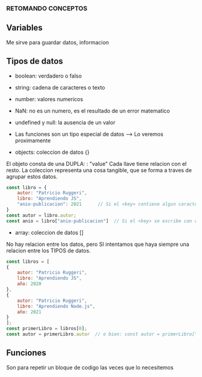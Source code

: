 ### RETOMANDO CONCEPTOS ###


## Variables

Me sirve para guardar datos, informacion


## Tipos de datos

- boolean: verdadero o falso
- string: cadena de caracteres o texto
- number: valores numericos
- NaN: no es un numero, es el resultado de un error matematico
- undefined y null: la ausencia de un valor
- Las funciones son un tipo especial de datos --> Lo veremos proximamente

- objects: coleccion de datos {}

El objeto consta de una DUPLA:
<key>: "value"
Cada llave tiene relacion con el resto. La coleccion representa una cosa tangible, que se forma a traves de agrupar estos datos.

```js
const libro = {
    autor: "Patricio Ruggeri",
    libro: "Aprendiendo JS",
    "anio-publicacion": 2021      // Si el <key> contiene algun caracter especial (ej: "-") se debe colocar entre comillas para que no se confunda con una resta.
}
const autor = libro.autor;
const anio = libro["anio-publicacion"]  // Si el <key> se escribe con comillas, solo podemos usar este metodo
```


- array: coleccion de datos []

No hay relacion entre los datos, pero SI intentamos que haya siempre una relacion entre los TIPOS de datos.

```js
const libros = [
{
    autor: "Patricio Ruggeri",
    libro: "Aprendiendo JS",
    año: 2020
},
{
    autor: "Patricio Ruggeri",
    libro: "Aprendiendo Node.js",
    año: 2021
}
];
const primerLibro = libros[0];
const autor = primerLibro.autor  // o bien: const autor = primerLibro["autor"]
```


## Funciones

Son para repetir un bloque de codigo las veces que lo necesitemos


